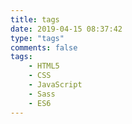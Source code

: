 ```yaml
---
title: tags
date: 2019-04-15 08:37:42
type: "tags"
comments: false
tags: 
	- HTML5
	- CSS
	- JavaScript
	- Sass
	- ES6
---
```

